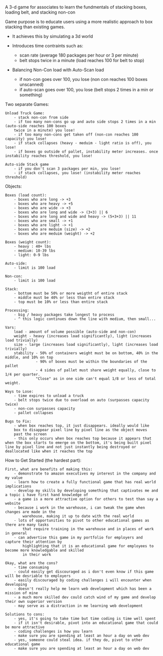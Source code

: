 A 3-d game for associates to learn the fundmentals of stacking boxes, loading belt, and stacking non-con

Game purpose is to educate users using a more realistic approach to box stacking than existing games.

- It achieves this by simulating a 3d world
- Introduces time contraints such as:
    - scan rate (average 180 packages per hour or 3 per minute)
    - belt stops twice in a minute (load reaches 100 for belt to stop)

- Balancing Non-Con load with Auto-Scan load
    - if non-con goes over 100, you lose (non con reaches 100 boxes unscanned)
    - if auto-scan goes over 100, you lose (belt stops 2 times in a min or something)

Two separate Games:

    Unload Truck Game:
        - stack non-con from side
        - if too many non-cons go up and auto side stops 2 times in a min (auto-side reaches 100 boxes 
        twice in a minute) you lose!
        - if too many non-cons get taken off (non-con reaches 100 capacity) you lose!
        - if stack collapses (heavy - meduim - light ratio is off), you lose!
        - if boxes go outside of pallet, instability meter increases. once instability reaches threshold, you lose!

    Auto-side Stack game
        - if you don't scan 3 packages per min, you lose!
        - if stack collapses, you lose! (instability meter reaches threshold)
     
Objects:

    Boxes (load count):
        - boxes who are long -> +3 
        - boxes who are heavy -> +5
        - boxes who are wide -> +3
        - boxes who are long and wide -> (3+3) || 6
        - boxes who are long and wide and heavy -> (5+3+3) || 11
        - boxes who are small -> +1
        - boxes who are light -> +1
        - boxes who are meduim (size) -> +2
        - boxes who are meduim (weight) -> +2

    Boxes (weight count):
        - heavy : 40+ lbs
        - medium: 10-39 lbs
        - light: 0-9 lbs

    Auto-side:
        - limit is 100 load

    Non-con: 
        - limit is 100 load

    Stack:
        - bottom must be 50% or more weigtht of entire stack
        - middle must be 40% or less than entire stack
        - top must be 10% or less than entire stack

    Processing:
        - big / heavy packages take longest to process 
        - ^ this logic continues down the line with medium, then small...

    Vars:
        load - amount of volume possible (auto-side and non-con)
        weight - heavy (increases load significantly), light (increases load trivially)
        size - large (increases load significantly), light (increases load trivially)
        stability - 50% of containers weight must be on bottom, 40% in the middle, and 10% on top
                  - 90% of boxes must be within the boundaries of the pallet
                  - 4 sides of pallet must share weight equally, close to 1/4 per quarter. 
                  "Close" as in one side can't equal 1/8 or less of total weight.

    Ways to Lose:
        - time expires to unload a truck
        - belt stops twice due to overload on auto (surpasses capacity twice)
        - non-con surpasses capacity 
        - pallet collapses

    Bugs to Fix:
        - when box reaches top, it just disappears. ideally would like
        box to disappear pixel line by pixel line as the object moves 
        past the screen
        - this only occurs when box reaches top because it appears that when the box starts to emerge on the bottom, it's being built pixel line by pixel line and not just instantly being destroyed or deallocated like when it reaches the top


How to Get Started (the hardest part):

    First, what are benefits of making this:
        - demonstrate to amazon executives my interest in the company and my value
        - learn how to create a fully functional game that has real world implications
        - develop my skills by developing something that captivates me and a topic i have first hand knowledge of
        - a game is a more attractive option for others to test than say a website 
        - because i work in the warehouse, i can tweak the game when changes are made in the 
            warehouse, making it up to date with the real world
        - lots of opportunities to pivot to other educational games as there are many tasks
            that require training in the warehouse and in places of work in general
        - can advertise this game in my portfolio for employers and capture their attention by 
            highlighting that it is an educational game for employees to become more knowledgable and skilled
            in their work 
    
    Okay, what are the cons?
        - time consuming
        - could easily get discouraged as i don't even know if this game will be desriable to employers
        - easily discouraged by coding challenges i will encounter when developing
        - doesn't really help me learn web development which has been a mission of mine
        - a much more skilled dev could catch wind of my game and develop their own superior version 
        - may serve as a distraction in me learning web development 

    Solutions to cons:
        - yes, it's going to take time but time coding is time well spent 
        - if it isn't desirable, pivot into an educational game that could be more attractive
        - coding challenges is how you learn
        - make sure you are spending at least an hour a day on web dev
        - yes, someone could steal idea. if they do, pivot to other educational game
        - make sure you are spending at least an hour a day on web dev